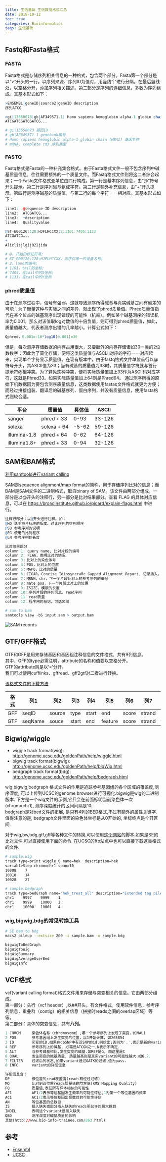 ```yaml
---
title: 生信基础 生信数据格式汇总
date: 2018-10-12
toc: true
categories: Bioinformatics
tags: 生信基础
---
```


## Fastq和Fasta格式
### FASTA
Fasta格式是存储序列相关信息的一种格式，包含两个部分。Fasta第一个部分是以“>”开头的一行。以序列来源、序列ID为值对，用竖线“|”进行分隔。在最后竖线处，以空格分开，添加序列相关描述。第二部分是序列的详细信息，多数为序列组成。其基本形式如下：

```r
>ENSEMBL|geneID|source2|geneID description
序列ATCG
```

<!--more-->

```r
>gi|13650073|gb|AF349571.1| Homo sapiens hemoglobin alpha-1 globin chain (HBA1) mRNA, complete cds
ATCGATCGATCGATCG...

# gi|13650073 基因ID
# gb|AF349571.1 genebank编号
# Homo sapiens hemoglobin alpha-1 globin chain (HBA1) 基因名称
# mRNA, complete cds 序列类型
```

### FASTQ
Fastq格式是Fasta的一种补充集合格式。由于Fasta格式文件一般不包含序列中碱基质量信息，往往需要额外的一个质量文件。而Fastq格式文件则将这二者综合起来；一个Fastq文件格式亚单位由四行构成。第一行是基本序列信息，由“@”符号开头提示。第二行是序列碱基组成字符。第三行是额外补充信息，由“+”开头提示。第四行是测序碱基的质量值，与第二行的每个字符一一相对应。其基本形式如下：

```r
line1:  @sequence-ID description
line2:  ATCGATCG...
line3:  +description
line4:  Qualityvalue
```

```r
@ST-E00126:128:HJFLHCCXX:2:1101:7405:1133
ATCGATCG…..
+
Aliclisjlgij922jida

# @，开始的标记符号;
# ST-E00126:128:HJFLHCCXX，测序仪唯一的设备名称;  
# 2，lane的编号;           
# 1101，tail的坐标;
# 7405，在tail中的X坐标;
# 1133，在tail中的Y坐标
```
### phred质量值
由于在测序过程中，信号有强弱，这就导致测序所得碱基与真实碱基之间有偏差的可能；为了衡量这种与实际之间的差异，就出现了phred质量值。Phred质量值指代在某个位点的碱基测序出现错误的可能性（机率）。例如某个碱基测序的错误机率为0.001，那么对该值取log对数值的十倍负值，则可得到phred质量值，如此，质量值越大，代表者测序出错的几率越小。计算公式如下：

```r
Qphred，0.001=-10*log10(0.001)=30
```

但是，每次测序存储数据的内存占用很大，又要额外的内存存储诸如30一类的2位数数字；因此为了简化存储，便将这类质量值与ASCLⅡ对应的字符一一对应起来，实现单个字符显示质量值。在现有版本中，由于fastq格式文件单位首行以\@符号开头，其ASCII值为33；当有碱基的质量值为33时，其质量值字符就与首行提示符\@相冲突。为了避免这种冲突，便将实际质量值加上33作为ASCII码对应字符，这就是Phred33。如果实际质量值加上64则是Phred64。
通过测序所得的原始下机数据因为要包含测序质量信息，这类数据使用fastaq文件格式就更为方便；而经过拼接组装、翻译后的碱基序列、蛋白序列，并没有质量信息，使用fasta格式则较合适。

平台 | 质量值 | 具体值 | ASCII
---|---|---|---
sanger | phred + 33 | 0-93 | 33-126
solexa | solexa + 64 | -5-62 | 59-126
illumina~1.8 | phred + 64 | 0-62 | 64-126
illumina1.8+ | phred + 33 | 0-94 | 32-126


## SAM和BAM格式

[利用samtools进行variant calling](https://wikis.utexas.edu/display/bioiteam/Variant+calling+using+SAMtools)

SAM是sequence alignment/map format的简称，用于存储序列比对的信息；而BAM是SAM文件的二进制格式，取自binary of SAM。该文件由两部分组成，一部分是以@开头的注释行，另一部分是比对结果部分。查看 FLAG 的具体对应信息，可以在 https://broadinstitute.github.io/picard/explain-flags.html 中进行。


```r
注释行部分：以@开头进行注释。如：
@HD 说明符合标准的版本、对比序列的排列顺序
@SQ 参考序列的说明
@PG 使用的比对程序
@LN 参考序列的长度

比对结果部分
column 1: query name, 比对片段的编号
column 2: FLAG，表明比对的情况
column 3：比对上的染色体号
column 4：POS，比对上的位置
column 5：MAPQ，比对的质量
column 6：CIGAR，Concise IdiosyncraRc Gapped Alignment Report. 记录插入，删除，错配以及splice junctions（后剪切拼接的接头）
column 7：MRNM，chr，下一个片段比对上的参考序列的编号
column 8：mate pos，下一个片段比对上的位置
column 9：ISIZE，模版的长度
column 10：序列片段的序列信息，read序列
column 11：read质量
column 12：程序用的标记，可选区域

# sam to bam
samtools view -bS input.sam > output.bam
```
![SAM records](https://s1.ax1x.com/2018/07/04/PEHkNV.png)


## GTF/GFF格式
GTF和GFF是用来存储基因和基因组注释信息的文件格式，共有9列信息。  
其中，GFF的type必需注明，attribute的名称和值要以空格分开。   
GTF的attribute则是以‘=’分开。  
我们可以使用cufflinks、gffread、gff2gtf对二者进行转换。  

[该格式文件的下载方法](https://zhuanlan.zhihu.com/p/36065699)

格式 | 列1 | 列2 | 列3 | 列4 | 列5 | 列6 | 列7 | 列8 | 列9
---|---|---|---|---|---|---|---|---|---
GFF | seqID | source | type | start | end | score | strand | phase | attributes
GTF | seqName | souce | start | end | feature | score | strand | frame | attrbuites


## Bigwig/wiggle

+ wiggle track format(wig): http://genome.ucsc.edu/goldenPath/help/wiggle.html
+ bigwig track format(bigwig): http://genome.ucsc.edu/goldenPath/help/bigWig.html
+ bedgraph track format(bdg): http://genome.ucsc.edu/goldenPath/help/bedgraph.html

wig,bigwig,bedgraph 格式文件的作用是追踪参考基因组的各个区域的覆盖度,测序深度, 可以上传到UCSC的genome browser进行可视化.bigwig是wig的二进制版本. 下方是一个wig文件的示例,它只会在前面标明当前染色体一次(chrom=chr1), 测序深度统计的区间间隔是10.  
bedgraph是对bed文件的拓展, 是只有4列的BED格式,不过有额外的属性关键字.值得注意的是, bedgraph文件里面的染色体坐标是从0开始的, 坐标终点是个开区间.  

对于wig,bw,bdg,gtf,gff等各种文件的转换,可以使用[这个网站](http://barcwiki.wi.mit.edu/wiki/SOPs/coordinates)的脚本.如果是SE的比对文件,可以直接使用下面的命令. 在UCSC的ftp站点中也可以直接下载这类格式的文件.


```bash
# sample.wig
track type=print wiggle_0 name=hek  description=hek
variableStep chrom=chr1 span=10
10008    7
10018    14
10028    27

# sample.bedgraph
track type=bedGraph name="hek_treat_all" description="Extended tag pileup from MACS version 1.4.2 20120305"
chr1    9997    9999    1
chr1    9999    10000   2
chr1    10000   10001   4
```

### wig,bigwig,bdg的常见转换工具


```bash
# SE.bam to bdg
macs2 pileup --extsize 200 -i sample.bam -o sample.bdg

bigwigToBedGraph
bigWigToWig
bigWigSummary
bigWigAverageOverBed
bigWigInfo
```

## VCF格式

vcf(variant calling format)格式文件用来存储与突变相关的信息。它由两部分组成。  
第一部分：头行（vcf header）,以##开头，有文件格式，使用软件信息，参考序列信息，重叠群（contig）的相关信息（拼接时reads之间的overlap区域）等等。  
第二部分：具体的突变信息，共有**八列**。

```r
1 CHROM		染色体名称（chromosome）,哪一个参考序列上发现了突变，如MAL1 
2 POS		参考基因组上发生突变的位置，以1开始计算，如265854 
3 ID		突变的ID,如果在dbSNP中有该SNP的id,则给出;否则为'.',表示是新的variant
4 REF		参考序列上的碱基, 必需是ATCGN之一,N表示不确定.
5 ALT		与参考碱基相比,发生突变的碱基.如REF是G, 而这里是C
6 QUAL		发生突变的碱基质量, 质量越高则是真实variant的可能性越大.如6.2.
7 FILTER	过滤后的状态,如果variant通过GATK的过滤,值为pass.
8 INFO		variant的详细信息

详细信息含：
DP 			该位置的read覆盖度(reads有经过过滤)
MQ			比对到该位置reads质量值的均方值(RMS Mapping Quality)
FQ 			质量值,表征所有样本相似的可能性
AF1 		AF1/2表示等位基因发生频率的可能性评估,1为第一个等位基因的频率
AC1 		AC1/2表示等位基因出现数目的可能性评估
AN 			等位基因的总数目
IS 			插入缺失或部分插入缺失的reads所允许的最大数目
INDEL		表明这个variant是插入缺失
QBD			测序深度对碱基质量的影响
其他(http://www.bio-info-trainee.com/863.html)
```

## 参考

* [Ensembl](https://asia.ensembl.org/info/website/glossary.html)
* [UCSC](http://genome.ucsc.edu/FAQ/FAQformat.html)